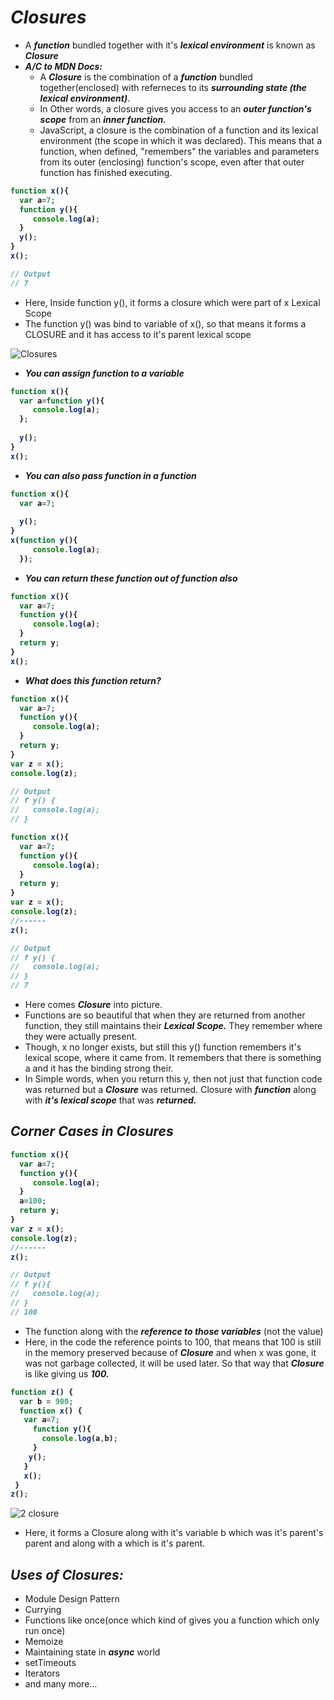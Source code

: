 # _Closures_
- A _**function**_ bundled together with it's _**lexical environment**_ is known as _**Closure**_
- _**A/C to MDN Docs:**_ 
  - A <b><i>Closure</i></b> is the combination of a _**function**_ bundled together(enclosed) with referneces to its _**surrounding state (the lexical environment)**_. 
  - In Other words, a closure gives you access to an _**outer function's scope**_ from an _**inner function.**_
  - JavaScript, a closure is the combination of a function and its lexical environment (the scope in which it was declared). This means that a function, when defined, "remembers" the variables and parameters from its outer (enclosing) function's scope, even after that outer function has finished executing.
    
<b>

```js
function x(){
  var a=7;
  function y(){
     console.log(a);
  }
  y();
}
x();

// Output
// 7
```
</b>

- Here, Inside function y(), it forms a closure which were part of x Lexical Scope 
- The function y() was bind to variable of x(), so that means it forms a CLOSURE and it has access to it's parent lexical scope

![Closures](https://github.com/anupam-kumar-krishnan/Namaste-JavaScript/assets/69143883/b9e7ea4d-247a-4499-af6b-90923d19f92b)


- _**You can assign function to a variable**_

<b>

```js
function x(){
  var a=function y(){
     console.log(a);
  };
  
  y();
}
x();
```
</b>


- _**You can also pass function in a function**_

<b>

```js
function x(){
  var a=7;
  
  y();
}
x(function y(){
     console.log(a);
  });
```
</b>

- _**You can return these function out of function also**_

<b>

```js
function x(){
  var a=7;
  function y(){
     console.log(a);
  }
  return y;
}
x();
```
</b>

- **_What does this function return?_**

<b>

```js
function x(){
  var a=7;
  function y(){
     console.log(a);
  }
  return y;
}
var z = x();
console.log(z);

// Output
// f y() { 
//   console.log(a);
// }
```
</b>

<b>

```js
function x(){
  var a=7;
  function y(){
     console.log(a);
  }
  return y;
}
var z = x();
console.log(z);
//------
z();

// Output
// f y() { 
//   console.log(a);
// }
// 7
```
</b>

- Here comes _**Closure**_ into picture. 
- Functions are so beautiful that when they are returned from another function, they still maintains their _**Lexical Scope.**_ They remember where they were actually present.
- Though, x no longer exists, but still this y() function remembers  it's lexical scope, where it came from. It remembers that there is something a and it has the binding strong their.
- In Simple words, when you return this y, then not just that function code was returned but a **_Closure_** was returned. Closure with **_function_** along with _**it's lexical scope**_ that was **_returned._**

## _Corner Cases in Closures_


<b>

```js
function x(){
  var a=7;
  function y(){
     console.log(a);
  }
  a=100;
  return y;
}
var z = x();
console.log(z);
//------
z();

// Output
// f y(){
//   console.log(a);
// }
// 100
```
</b>

- The function along with the _**reference to those variables**_ (not the value)
- Here, in the code the reference points to 100, that means that 100 is still in the memory preserved because of **_Closure_** and when x was gone, it was not garbage collected, it will be used later. So that way that **_Closure_** is like giving us **_100._** 

<b>

```js
function z() {
  var b = 900;
  function x() {
   var a=7;
     function y(){
       console.log(a,b);
     }
    y();
   }
   x();
 }
z();
```
</b>


![2 closure ](https://github.com/anupam-kumar-krishnan/Namaste-JavaScript/assets/69143883/a8d6aeb3-3816-4116-8d90-a9572759447d)

- Here, it forms a Closure along with it's variable b which was it's parent's parent and along with a which is it's parent.

## _Uses of Closures:_
- Module Design Pattern
- Currying
- Functions like once(once which kind of gives you a function which only run once)
- Memoize
- Maintaining state in **_async_** world
- setTimeouts
- Iterators
- and many more...



























